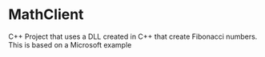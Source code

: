 # MathClient
C++ Project that uses a DLL created in C++ that create Fibonacci numbers. This is based on a Microsoft example 
